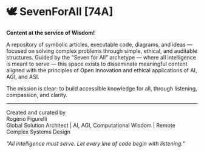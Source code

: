 # 🕊️ SevenForAll [74A]

**Content at the service of Wisdom!**

A repository of symbolic articles, executable code, diagrams, and ideas — focused on solving complex problems through simple, ethical, and auditable structures. Guided by the "Seven for All" archetype — where all intelligence is meant to serve — this space exists to disseminate meaningful content aligned with the principles of Open Innovation and ethical applications of AI, AGI, and ASI.

The mission is clear: to build accessible knowledge for all, through listening, compassion, and clarity.

---
Created and curated by  
Rogério Figurelli  
Global Solution Architect | AI, AGI, Computational Wisdom | Remote Complex Systems Design

*“All intelligence must serve. Let every line of code begin with listening.”*
